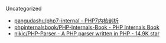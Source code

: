 Uncategorized

* [pangudashu/php7-internal - PHP7内核剖析](https://github.com/pangudashu/php7-internal)
* [phpinternalsbook/PHP-Internals-Book - PHP Internals Book](https://github.com/phpinternalsbook/PHP-Internals-Book)
* [nikic/PHP-Parser - A PHP parser written in PHP - 14.9K star](https://github.com/nikic/PHP-Parser)
